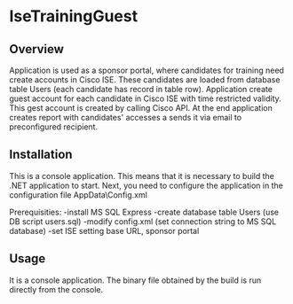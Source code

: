 # IseTrainingGuest

## Overview
Application is used as a sponsor portal, where candidates for training need create accounts in Cisco ISE.
These candidates are loaded from database table Users (each candidate has record in table row).
Application create guest account for each candidate in Cisco ISE with time restricted validity. This gest account is created by calling Cisco API.
At the end application creates report with candidates' accesses a sends it via email to preconfigured recipient.

## Installation
This is a console application. This means that it is necessary to build the .NET application to start. Next, you need to configure the application in the configuration file AppData\Config.xml 

Prerequisities:
-install MS SQL Express
-create database table Users (use DB script users.sql)
-modify config.xml (set connection string to MS SQL database)
-set ISE setting base URL, sponsor portal

## Usage
It is a console application. The binary file obtained by the build is run directly from the console.


